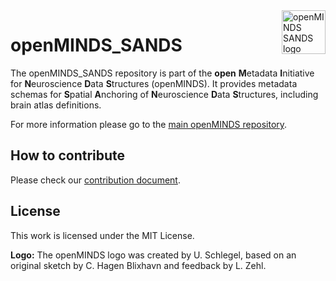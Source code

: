 <a href="https://github.com/HumanBrainProject/openMINDS_SANDS/blob/v1/img/openMINDS_SANDS_logo.png">
    <img src="https://github.com/HumanBrainProject/openMINDS_SANDS/blob/v3/img/light_openMINDS-SANDS-logo.png" alt="openMINDS SANDS logo" title="openMINDS SANDS" align="right" height="70" />
</a>

# openMINDS_SANDS

The openMINDS_SANDS repository is part of the **open** **M**etadata **I**nitiative for **N**euroscience **D**ata **S**tructures (openMINDS). It provides metadata schemas for **S**patial **A**nchoring of **N**euroscience **D**ata **S**tructures, including brain atlas definitions.

For more information please go to the [main openMINDS repository](https://github.com/HumanBrainProject/openMINDS).

## How to contribute
Please check our [contribution document](https://github.com/HumanBrainProject/openMINDS/blob/main/CONTRIBUTING.md).

## License
This work is licensed under the MIT License.

**Logo:** The openMINDS logo was created by U. Schlegel, based on an original sketch by C. Hagen Blixhavn and feedback by L. Zehl.
